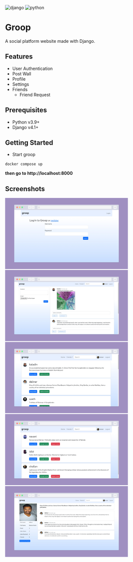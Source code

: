 ![django](https://img.shields.io/badge/Django-v4.1.6-brightgreen)
![python](https://img.shields.io/badge/Python-v3.9.2-blue)


# Groop

A social platform website made with Django.

## Features

- User Authentication
- Post Wall
- Profile
- Settings
- Friends
    - Friend Request

## Prerequisites

- Python v3.9+
- Django v4.1+

## Getting Started

- Start groop

```console
docker compose up
```

**then go to http://localhost:8000**

## Screenshots

<p float="left">
<img src="./scrots/login.png" width="400">
<img src="./scrots/post-wall.png" width="400">
<img src="./scrots/allprofile.png" width="400">
<img src="./scrots/received-invites.png" width="400">
<img src="./scrots/profile-view.png" width="400">
</p>


